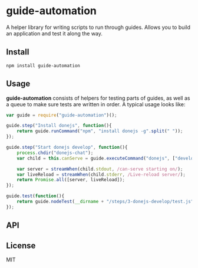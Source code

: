 # guide-automation

A helper library for writing scripts to run through guides. Allows you to build an application and test it along the way.

## Install

```
npm install guide-automation
```

## Usage

**guide-automation** consists of helpers for testing parts of guides, as well as a queue to make sure tests are written in order. A typical usage looks like:

```js
var guide = require("guide-automation")();

guide.step("Install donejs", function(){
	return guide.runCommand("npm", "install donejs -g".split(" "));
});

guide.step("Start donejs develop", function(){
	process.chdir("donejs-chat");
	var child = this.canServe = guide.executeCommand("donejs", ["develop"]).childProcess;

	var server = streamWhen(child.stdout, /can-serve starting on/);
	var liveReload = streamWhen(child.stderr, /Live-reload server/);
	return Promise.all([server, liveReload]);
});

guide.test(function(){
	return guide.nodeTest(__dirname + "/steps/3-donejs-develop/test.js");
});
```

## API

## License

MIT
